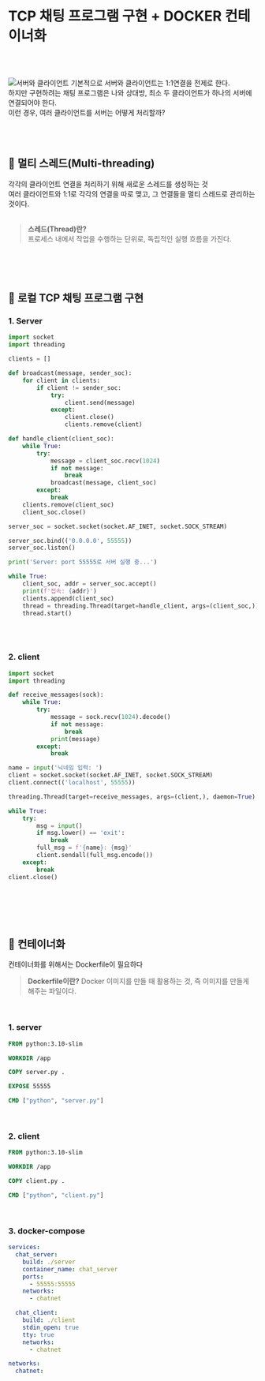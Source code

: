 # TCP 채팅 프로그램 구현 + DOCKER 컨테이너화
<br>
<br>


![서버와 클라이언트](https://github.com/solji622/LevelUp-Study/blob/7dca52f34bd1a609a281f7a7e329a1793e426d27/25.06/TCP-chatting-program/asset/server_client.png)
기본적으로 서버와 클라이언트는 1:1연결을 전제로 한다. <br>
하지만 구현하려는 채팅 프로그램은 나와 상대방, 최소 두 클라이언트가 하나의 서버에 연결되어야 한다. <br>
이런 경우, 여러 클라이언트를 서버는 어떻게 처리할까? <br>

<br>
<br>

## 📌 멀티 스레드(Multi-threading)
각각의 클라이언트 연결을 처리하기 위해 새로운 스레드를 생성하는 것 <br>
여러 클라이언트와 1:1로 각각의 연결을 따로 맺고, 그 연결들을 멀티 스레드로 관리하는 것이다. <br>
<br>

> **스레드(Thread)란?** <br>
> 프로세스 내에서 작업을 수행하는 단위로, 독립적인 실행 흐름을 가진다. <br>
<br>
<br>

<br>

## 📌 로컬 TCP 채팅 프로그램 구현
### 1. Server
```python
import socket
import threading

clients = []

def broadcast(message, sender_soc):
    for client in clients:
        if client != sender_soc:
            try:
                client.send(message)
            except:
                client.close()
                clients.remove(client)

def handle_client(client_soc):
    while True:
        try:
            message = client_soc.recv(1024)
            if not message:
                break
            broadcast(message, client_soc)
        except:
            break
    clients.remove(client_soc)
    client_soc.close()

server_soc = socket.socket(socket.AF_INET, socket.SOCK_STREAM)

server_soc.bind(('0.0.0.0', 55555))
server_soc.listen()

print('Server: port 55555로 서버 실행 중...')

while True: 
    client_soc, addr = server_soc.accept()
    print(f'접속: {addr}')
    clients.append(client_soc)
    thread = threading.Thread(target=handle_client, args=(client_soc,))
    thread.start()
```
<br>
<br>

### 2. client
```python
import socket
import threading

def receive_messages(sock):
    while True:
        try: 
            message = sock.recv(1024).decode()
            if not message:
                break
            print(message)
        except:
            break

name = input('닉네임 입력: ')
client = socket.socket(socket.AF_INET, socket.SOCK_STREAM)
client.connect(('localhost', 55555))

threading.Thread(target=receive_messages, args=(client,), daemon=True).start()

while True:
    try:
        msg = input()
        if msg.lower() == 'exit':
            break
        full_msg = f'{name}: {msg}'
        client.sendall(full_msg.encode())
    except:
        break
client.close()
```
<br>
<br>
<br>
<br>

## 📌 컨테이너화
컨테이너화를 위해서는 Dockerfile이 필요하다 <br>
> **Dockerfile이란?** Docker 이미지를 만들 때 활용하는 것, 즉 이미지를 만들게 해주는 파일이다.
<br>

### 1. server
```Dockerfile
FROM python:3.10-slim

WORKDIR /app

COPY server.py .

EXPOSE 55555

CMD ["python", "server.py"]
```
<br>

### 2. client
```Dockerfile
FROM python:3.10-slim

WORKDIR /app

COPY client.py .

CMD ["python", "client.py"]
```
<br>

### 3. docker-compose
```yml
services:
  chat_server:
    build: ./server
    container_name: chat_server
    ports:
      - 55555:55555
    networks:
      - chatnet

  chat_client:
    build: ./client
    stdin_open: true
    tty: true
    networks:
      - chatnet

networks:
  chatnet:
```

